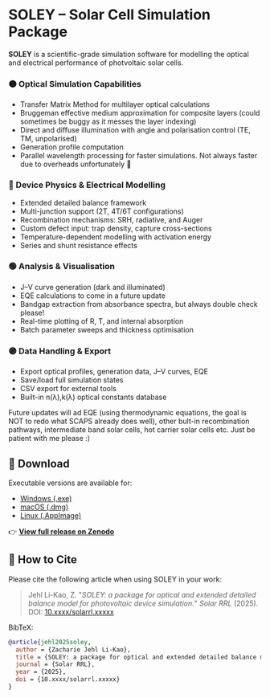 # SOLEY – Solar Cell Simulation Package

**SOLEY** is a scientific-grade simulation software for modelling the optical and electrical performance of photvoltaic solar cells.

### 🟠 Optical Simulation Capabilities
- Transfer Matrix Method for multilayer optical calculations  
- Bruggeman effective medium approximation for composite layers (could sometimes be buggy as it messes the layer indexing)  
- Direct and diffuse illumination with angle and polarisation control (TE, TM, unpolarised)  
- Generation profile computation
- Parallel wavelength processing for faster simulations. Not always faster due to overheads unfortunately 🥴

### 🔵 Device Physics & Electrical Modelling
- Extended detailed balance framework  
- Multi-junction support (2T, 4T/6T configurations)  
- Recombination mechanisms: SRH, radiative, and Auger  
- Custom defect input: trap density, capture cross-sections  
- Temperature-dependent modelling with activation energy  
- Series and shunt resistance effects

### 🟢 Analysis & Visualisation
- J–V curve generation (dark and illuminated)  
- EQE calculations to come in a future update  
- Bandgap extraction from absorbance spectra, but always double check please!  
- Real-time plotting of R, T, and internal absorption  
- Batch parameter sweeps and thickness optimisation

### 🟣 Data Handling & Export
- Export optical profiles, generation data, J–V curves, EQE  
- Save/load full simulation states  
- CSV export for external tools  
- Built-in n(λ),k(λ) optical constants database

Future updates will ad EQE (using thermodynamic equations, the goal is NOT to redo what SCAPS already does well), other bult-in recombination pathways, intermediate band solar cells, hot carrier solar cells etc. Just be patient with me please :)

## 🔽 Download

Executable versions are available for:

- [Windows (.exe)](https://zenodo.org/record/XXXXXX/files/SOLEY_Windows.exe)
- [macOS (.dmg)](https://zenodo.org/record/XXXXXX/files/SOLEY_macOS.dmg)
- [Linux (.AppImage)](https://zenodo.org/record/XXXXXX/files/SOLEY_Linux.AppImage)

👉 **[View full release on Zenodo](https://zenodo.org/record/XXXXXX)**

## 📖 How to Cite

Please cite the following article when using SOLEY in your work:

> Jehl Li-Kao, Z. "*SOLEY: a package for optical and extended detailed balance model for photovoltaic device simulation.*" *Solar RRL* (2025). DOI: [10.xxxx/solarrl.xxxxx](https://doi.org/10.xxxx/solarrl.xxxxx)

BibTeX:
```bibtex
@article{jehl2025soley,
  author = {Zacharie Jehl Li-Kao},
  title = {SOLEY: a package for optical and extended detailed balance model for photovoltaic device simulation},
  journal = {Solar RRL},
  year = {2025},
  doi = {10.xxxx/solarrl.xxxxx}
}
